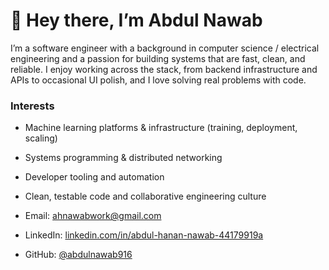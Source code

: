 # 👋 Hey there, I’m Abdul Nawab

I’m a software engineer with a background in computer science / electrical engineering and a passion for building systems that are fast, clean, and reliable. I enjoy working across the stack, from backend infrastructure and APIs to occasional UI polish, and I love solving real problems with code.

### Interests

- Machine learning platforms & infrastructure (training, deployment, scaling)
- Systems programming & distributed networking
- Developer tooling and automation
- Clean, testable code and collaborative engineering culture

- Email: [ahnawabwork@gmail.com](mailto:ahnawabwork@gmail.com)  
- LinkedIn: [linkedin.com/in/abdul-hanan-nawab-44179919a](https://linkedin.com/in/abdul-hanan-nawab-44179919a)  
- GitHub: [@abdulnawab916](https://github.com/abdulnawab916) 
